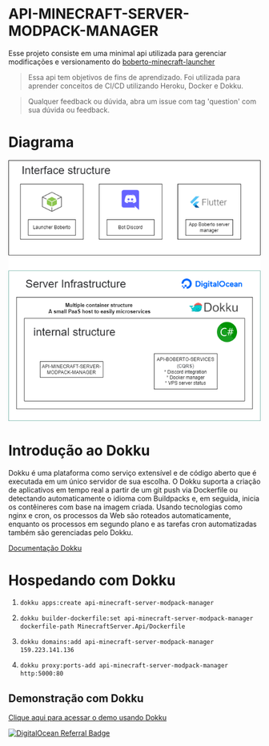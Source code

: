 # API-MINECRAFT-SERVER-MODPACK-MANAGER

Esse projeto consiste em uma minimal api utilizada para gerenciar modificações e versionamento do [boberto-minecraft-launcher](https://github.com/brutalzinn/boberto-minecraft-launcher)

> Essa api tem objetivos de fins de aprendizado. Foi utilizada para aprender conceitos de CI/CD utilizando Heroku, Docker e Dokku.

> Qualquer feedback ou dúvida, abra um issue com tag 'question' com sua dúvida ou feedback.

# Diagrama

![img info](docs/imgs/boberto_diagram.png)

# Introdução ao Dokku

Dokku é uma plataforma como serviço extensível e de código aberto que é executada em um único servidor de sua escolha. O Dokku suporta a criação de aplicativos em tempo real a partir de um git push via Dockerfile ou detectando automaticamente o idioma com Buildpacks e, em seguida, inicia os contêineres com base na imagem criada. Usando tecnologias como nginx e cron, os processos da Web são roteados automaticamente, enquanto os processos em segundo plano e as tarefas cron automatizadas também são gerenciadas pelo Dokku.

[Documentação Dokku](https://github.com/dokku/dokku)

# Hospedando com Dokku

1.     dokku apps:create api-minecraft-server-modpack-manager

2.     dokku builder-dockerfile:set api-minecraft-server-modpack-manager  dockerfile-path MinecraftServer.Api/Dockerfile

3.     dokku domains:add api-minecraft-server-modpack-manager 159.223.141.136
3.     dokku proxy:ports-add api-minecraft-server-modpack-manager http:5000:80

## Demonstração com Dokku

[Clique aqui para acessar o demo usando Dokku](http://159.223.141.136:5000/)

<a href="https://www.digitalocean.com/?refcode=0c4b877d7dd1&utm_campaign=Referral_Invite&utm_medium=Referral_Program&utm_source=badge"><img src="https://web-platforms.sfo2.cdn.digitaloceanspaces.com/WWW/Badge%201.svg" alt="DigitalOcean Referral Badge" /></a>